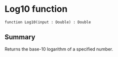 # Log10 function

`function Log10(input : Double) : Double`

## Summary
Returns the base-10 logarithm of a specified number.
